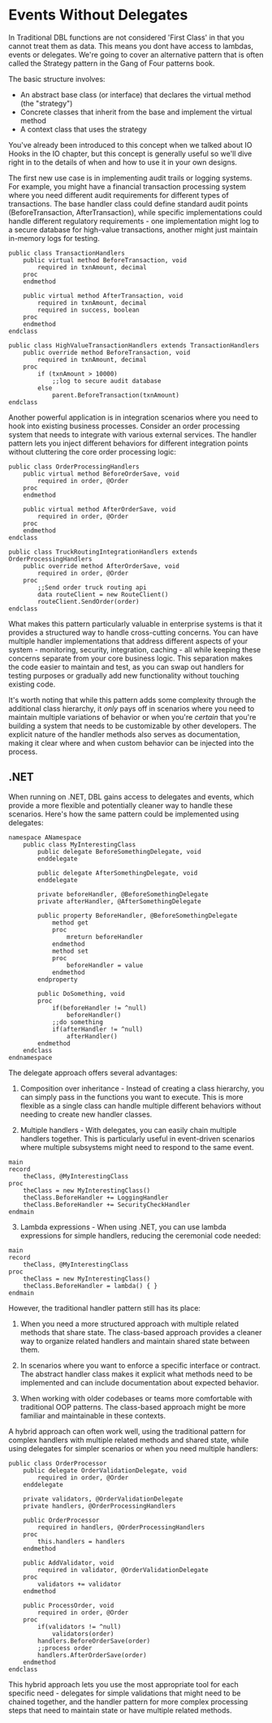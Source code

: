 # Events Without Delegates
In Traditional DBL functions are not considered 'First Class' in that you cannot treat them as data. This means you dont have access to lambdas, events or delegates. We're going to cover an alternative pattern that is often called the Strategy pattern in the Gang of Four patterns book.

The basic structure involves:

* An abstract base class (or interface) that declares the virtual method (the "strategy")
* Concrete classes that inherit from the base and implement the virtual method
* A context class that uses the strategy

You've already been introduced to this concept when we talked about IO Hooks in the IO chapter, but this concept is generally useful so we'll dive right in to the details of when and how to use it in your own designs.

The first new use case is in implementing audit trails or logging systems. For example, you might have a financial transaction processing system where you need different audit requirements for different types of transactions. The base handler class could define standard audit points (BeforeTransaction, AfterTransaction), while specific implementations could handle different regulatory requirements - one implementation might log to a secure database for high-value transactions, another might just maintain in-memory logs for testing.

```dbl
public class TransactionHandlers
    public virtual method BeforeTransaction, void
        required in txnAmount, decimal
    proc
    endmethod
    
    public virtual method AfterTransaction, void
        required in txnAmount, decimal
        required in success, boolean
    proc
    endmethod
endclass

public class HighValueTransactionHandlers extends TransactionHandlers
    public override method BeforeTransaction, void
        required in txnAmount, decimal
    proc
        if (txnAmount > 10000)
            ;;log to secure audit database
        else
            parent.BeforeTransaction(txnAmount)
endclass
```

Another powerful application is in integration scenarios where you need to hook into existing business processes. Consider an order processing system that needs to integrate with various external services. The handler pattern lets you inject different behaviors for different integration points without cluttering the core order processing logic:

```dbl
public class OrderProcessingHandlers
    public virtual method BeforeOrderSave, void
        required in order, @Order
    proc
    endmethod
    
    public virtual method AfterOrderSave, void
        required in order, @Order
    proc
    endmethod
endclass

public class TruckRoutingIntegrationHandlers extends OrderProcessingHandlers
    public override method AfterOrderSave, void
        required in order, @Order
    proc
        ;;Send order truck routing api
        data routeClient = new RouteClient()
        routeClient.SendOrder(order)
endclass
```

What makes this pattern particularly valuable in enterprise systems is that it provides a structured way to handle cross-cutting concerns. You can have multiple handler implementations that address different aspects of your system - monitoring, security, integration, caching - all while keeping these concerns separate from your core business logic. This separation makes the code easier to maintain and test, as you can swap out handlers for testing purposes or gradually add new functionality without touching existing code.

It's worth noting that while this pattern adds some complexity through the additional class hierarchy, it *only* pays off in scenarios where you need to maintain multiple variations of behavior or when you're *certain* that you're building a system that needs to be customizable by other developers. The explicit nature of the handler methods also serves as documentation, making it clear where and when custom behavior can be injected into the process.

## .NET
When running on .NET, DBL gains access to delegates and events, which provide a more flexible and potentially cleaner way to handle these scenarios. Here's how the same pattern could be implemented using delegates:

```dbl
namespace ANamespace
    public class MyInterestingClass
        public delegate BeforeSomethingDelegate, void
        enddelegate
        
        public delegate AfterSomethingDelegate, void
        enddelegate
        
        private beforeHandler, @BeforeSomethingDelegate
        private afterHandler, @AfterSomethingDelegate
        
        public property BeforeHandler, @BeforeSomethingDelegate
            method get
            proc
                mreturn beforeHandler
            endmethod
            method set
            proc
                beforeHandler = value
            endmethod
        endproperty
        
        public DoSomething, void
        proc
            if(beforeHandler != ^null)
                beforeHandler()
            ;;do something
            if(afterHandler != ^null)
                afterHandler()
        endmethod
    endclass
endnamespace
```

The delegate approach offers several advantages:

1. Composition over inheritance - Instead of creating a class hierarchy, you can simply pass in the functions you want to execute. This is more flexible as a single class can handle multiple different behaviors without needing to create new handler classes.

2. Multiple handlers - With delegates, you can easily chain multiple handlers together. This is particularly useful in event-driven scenarios where multiple subsystems might need to respond to the same event.

```dbl
main
record
    theClass, @MyInterestingClass
proc
    theClass = new MyInterestingClass()
    theClass.BeforeHandler += LoggingHandler
    theClass.BeforeHandler += SecurityCheckHandler
endmain
```

3. Lambda expressions - When using .NET, you can use lambda expressions for simple handlers, reducing the ceremonial code needed:

```dbl
main
record
    theClass, @MyInterestingClass
proc
    theClass = new MyInterestingClass()
    theClass.BeforeHandler = lambda() { } 
endmain
```

However, the traditional handler pattern still has its place:

1. When you need a more structured approach with multiple related methods that share state. The class-based approach provides a cleaner way to organize related handlers and maintain shared state between them.

2. In scenarios where you want to enforce a specific interface or contract. The abstract handler class makes it explicit what methods need to be implemented and can include documentation about expected behavior.

3. When working with older codebases or teams more comfortable with traditional OOP patterns. The class-based approach might be more familiar and maintainable in these contexts.

A hybrid approach can often work well, using the traditional pattern for complex handlers with multiple related methods and shared state, while using delegates for simpler scenarios or when you need multiple handlers:

```dbl
public class OrderProcessor
    public delegate OrderValidationDelegate, void
        required in order, @Order
    enddelegate
    
    private validators, @OrderValidationDelegate
    private handlers, @OrderProcessingHandlers
    
    public OrderProcessor
        required in handlers, @OrderProcessingHandlers
    proc
        this.handlers = handlers
    endmethod
    
    public AddValidator, void
        required in validator, @OrderValidationDelegate
    proc
        validators += validator
    endmethod
    
    public ProcessOrder, void
        required in order, @Order
    proc
        if(validators != ^null)
            validators(order)
        handlers.BeforeOrderSave(order)
        ;;process order
        handlers.AfterOrderSave(order)
    endmethod
endclass
```

This hybrid approach lets you use the most appropriate tool for each specific need - delegates for simple validations that might need to be chained together, and the handler pattern for more complex processing steps that need to maintain state or have multiple related methods.